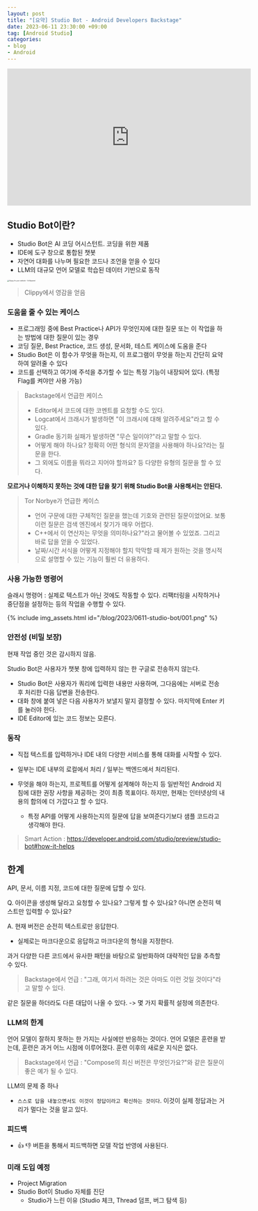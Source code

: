 ```yaml
---
layout: post
title: "[요약] Studio Bot - Android Developers Backstage"
date: 2023-06-11 23:30:00 +09:00
tag: [Android Studio]
categories:
- blog
- Android
---
```


<!--more-->

<div class="youtube">
  <iframe width="560" height="315" src="https://www.youtube.com/embed/jeuAR8qMePg" frameborder="0" allow="accelerometer; autoplay; encrypted-media; gyroscope; picture-in-picture" allowfullscreen></iframe>
</div>

## Studio Bot이란?

- Studio Bot은 AI 코딩 어시스턴트. 코딩을 위한 제품
- IDE에 도구 창으로 통합된 챗봇
- 자연어 대화를 나누며 필요한 코드나 조언을 얻을 수 있다
- LLM의 대규모 언어 모델로 학습된 데이터 기반으로 동작

<img src="https://static.gosquared.com/images/april/clippy/icon_clippy_01@2x.png" alt="Clippy for your website – GoSquared" style="zoom:25%;" />

> Clippy에서 영감을 얻음

### 도움을 줄 수 있는 케이스

- 프로그래밍 중에 Best Practice나 API가 무엇인지에 대한 질문 또는 이 작업을 하는 방법에 대한 질문이 있는 경우
- 코딩 질문, Best Practice, 코드 생성, 문서화, 테스트 케이스에 도움을 준다
- Studio Bot은 이 함수가 무엇을 하는지, 이 프로그램이 무엇을 하는지 간단히 요약하여 알려줄 수 있다
- 코드를 선택하고 여기에 주석을 추가할 수 있는 특정 기능이 내장되어 있다. (특정 Flag를 켜야만 사용 가능)

> Backstage에서 언급한 케이스
>
> - Editor에서 코드에 대한 코멘트를 요청할 수도 있다.
> - Logcat에서 크래시가 발생하면 "이 크래시에 대해 알려주세요"라고 할 수 있다.
> - Gradle 동기화 실패가 발생하면 "무슨 일이야?"라고 말할 수 있다.
> - 어떻게 해야 하나요? 정확히 어떤 형식의 문자열을 사용해야 하나요?라는 질문을 한다.
> - 그 외에도 이름을 뭐라고 지어야 할까요? 등 다양한 유형의 질문을 할 수 있다. 

**모르거나 이해하지 못하는 것에 대한 답을 찾기 위해 Studio Bot을 사용해서는 안된다.**


> Tor Norbye가 언급한 케이스
>
> - 언어 구문에 대한 구체적인 질문을 했는데 기호와 관련된 질문이었어요. 보통 이런 질문은 검색 엔진에서 찾기가 매우 어렵다.
> - C++에서 이 연산자는 무엇을 의미하나요?"라고 물어볼 수 있었죠. 그리고 바로 답을 얻을 수 있었다.
> - 날짜/시간 서식을 어떻게 지정해야 할지 막막할 때 제가 원하는 것을 명시적으로 설명할 수 있는 기능이 훨씬 더 유용하다.

### 사용 가능한 명령어

슬래시 명령어 : 실제로 텍스트가 아닌 것에도 작동할 수 있다. 리팩터링을 시작하거나 중단점을 설정하는 등의 작업을 수행할 수 있다.

{% include img_assets.html id="/blog/2023/0611-studio-bot/001.png" %}

### 안전성 (비밀 보장)

현재 작업 중인 것은 감시하지 않음. 

Studio Bot은 사용자가 챗봇 창에 입력하지 않는 한 구글로 전송하지 않는다.

- Studio Bot은 사용자가 쿼리에 입력한 내용만 사용하며, 그다음에는 서버로 전송 후 처리한 다음 답변을 전송한다.
- 대화 창에 붙여 넣은 다음 사용자가 보낼지 말지 결정할 수 있다. 마지막에 Enter 키를 눌러야 한다.
- IDE Editor에 있는 코드 정보는 모른다.

### 동작

- 직접 텍스트를 입력하거나 IDE 내의 다양한 서비스를 통해 대화를 시작할 수 있다.
- 일부는 IDE 내부의 로컬에서 처리 / 일부는 백엔드에서 처리된다.

- 무엇을 해야 하는지, 프로젝트를 어떻게 설계해야 하는지 등 일반적인 Android 지침에 대한 권장 사항을 제공하는 것이 최종 목표이다. 하지만, 현재는 인터넷상의 내용의 합의에 더 가깝다고 할 수 있다.
  - 특정 API를 어떻게 사용하는지의 질문에 답을 보여준다기보다 샘플 코드라고 생각해야 한다.

> Smart Action : https://developer.android.com/studio/preview/studio-bot#how-it-helps

## 한계

API, 문서, 이름 지정, 코드에 대한 질문에 답할 수 있다.



Q. 아이콘을 생성해 달라고 요청할 수 있나요? 그렇게 할 수 있나요? 아니면 순전히 텍스트만 입력할 수 있나요? 

A. 현재 버전은 순전히 텍스트로만 응답한다.

- 실제로는 마크다운으로 응답하고 마크다운의 형식을 지정한다.



과거 다양한 다른 코드에서 유사한 패턴을 바탕으로 일반화하여 대략적인 답을 추측할 수 있다.

> Backstage에서 언급 : "그래, 여기서 하려는 것은 아마도 이런 것일 것이다"라고 말할 수 있다.

같은 질문을 하더라도 다른 대답이 나올 수 있다. -> 몇 가지 확률적 설정에 의존한다.

### LLM의 한계

언어 모델이 잘하지 못하는 한 가지는 사실에만 반응하는 것이다. 언어 모델은 훈련을 받는데, 훈련은 과거 어느 시점에 이루어졌다. 훈련 이후의 새로운 지식은 없다.

> Backstage에서 언급 : "Compose의 최신 버전은 무엇인가요?"와 같은 질문이 좋은 예가 될 수 있다.

LLM의 문제 중 하나

- `스스로 답을 내놓으면서도 이것이 정답이라고 확신하는 것이다`. 이것이 실제 정답과는 거리가 멀다는 것을 알고 있다.

### 피드백

- 👍 👎 버튼을 통해서 피드백하면 모델 작업 반영에 사용된다.

### 미래 도입 예정

- Project Migration
- Studio Bot이 Studio 자체를 진단
  - Studio가 느린 이유 (Studio 체크, Thread 덤프, 버그 탐색 등)
